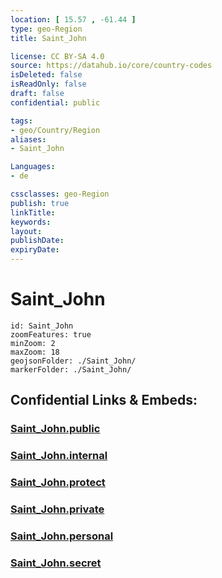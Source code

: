 ```yaml
---
location: [ 15.57 , -61.44 ] 
type: geo-Region
title: Saint_John

license: CC BY-SA 4.0
source: https://datahub.io/core/country-codes
isDeleted: false
isReadOnly: false
draft: false
confidential: public

tags:
- geo/Country/Region
aliases:
- Saint_John

Languages:
- de

cssclasses: geo-Region
publish: true
linkTitle: 
keywords: 
layout: 
publishDate: 
expiryDate: 
---
```


# Saint_John

```leaflet
id: Saint_John
zoomFeatures: true 
minZoom: 2 
maxZoom: 18
geojsonFolder: ./Saint_John/
markerFolder: ./Saint_John/
```


## Confidential Links & Embeds: 

### [Saint_John.public](/_public/\Earth\Continent\America~Caribbean\Dominica\parishes~DominicaSaint_John.public.md) 

### [Saint_John.internal](/_internal/\Earth\Continent\America~Caribbean\Dominica\parishes~DominicaSaint_John.internal.md) 

### [Saint_John.protect](/_protect/\Earth\Continent\America~Caribbean\Dominica\parishes~DominicaSaint_John.protect.md) 

### [Saint_John.private](/_private/\Earth\Continent\America~Caribbean\Dominica\parishes~DominicaSaint_John.private.md) 

### [Saint_John.personal](/_personal/\Earth\Continent\America~Caribbean\Dominica\parishes~DominicaSaint_John.personal.md) 

### [Saint_John.secret](/_secret/\Earth\Continent\America~Caribbean\Dominica\parishes~DominicaSaint_John.secret.md)


